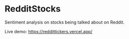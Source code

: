 # RedditStocks

Sentiment analysis on stocks being talked about on Reddit.

Live demo: https://reddittickers.vercel.app/
